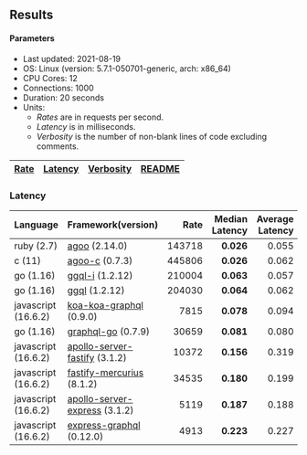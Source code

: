 ## Results

<!-- Result from here -->

#### Parameters
- Last updated: 2021-08-19
- OS: Linux (version: 5.7.1-050701-generic, arch: x86_64)
- CPU Cores: 12
- Connections: 1000
- Duration: 20 seconds
- Units:
  - _Rates_ are in requests per second.
  - _Latency_ is in milliseconds.
  - _Verbosity_ is the number of non-blank lines of code excluding comments.

| [Rate](rates.md) | [Latency](latency.md) | [Verbosity](verbosity.md) | [README](README.md) |
| ---------------- | --------------------- | ------------------------- | ------------------- |

### Latency
| Language | Framework(version) | Rate | Median Latency | Average Latency | 90th % | 99th % | Std Dev | Verbosity |
| -------- | ------------------ | ----:| ------------:| ---------------:| ------:| ------:| -------:| ---------:|
| ruby (2.7) | [agoo](github.com/ohler55/agoo) (2.14.0) | 143718 | **0.026** | 0.055 | 0.155 | 0.273 | 0.07 | 105 |
| c (11) | [agoo-c](github.com/ohler55/agoo-c) (0.7.3) | 445806 | **0.026** | 0.062 | 0.174 | 0.184 | 0.09 | 320 |
| go (1.16) | [ggql-i](https://github.com/uhn/ggql) (1.2.12) | 210004 | **0.063** | 0.057 | 0.069 | 0.080 | 0.02 | 253 |
| go (1.16) | [ggql](https://github.com/uhn/ggql) (1.2.12) | 204030 | **0.064** | 0.062 | 0.070 | 0.080 | 0.02 | 176 |
| javascript (16.6.2) | [koa-koa-graphql](https://github.com/graphql-community/koa-graphql) (0.9.0) | 7815 | **0.078** | 0.094 | 0.146 | 0.170 | 0.05 | 93 |
| go (1.16) | [graphql-go](https://github.com/graphql-go/graphql) (0.7.9) | 30659 | **0.081** | 0.080 | 0.090 | 0.141 | 0.03 | 378 |
| javascript (16.6.2) | [apollo-server-fastify](https://github.com/apollographql/apollo-server/tree/master/packages/apollo-server-fastify) (3.1.2) | 10372 | **0.156** | 0.319 | 0.782 | 0.848 | 0.34 | 95 |
| javascript (16.6.2) | [fastify-mercurius](https://github.com/mercurius-js/mercurius) (8.1.2) | 34535 | **0.180** | 0.199 | 0.209 | 0.238 | 0.07 | 74 |
| javascript (16.6.2) | [apollo-server-express](https://github.com/apollographql/apollo-server/tree/master/packages/apollo-server-express) (3.1.2) | 5119 | **0.187** | 0.188 | 0.207 | 0.275 | 0.10 | 97 |
| javascript (16.6.2) | [express-graphql](https://github.com/graphql/express-graphql) (0.12.0) | 4913 | **0.223** | 0.227 | 0.240 | 0.284 | 0.05 | 77 |
<!-- Result till here -->
